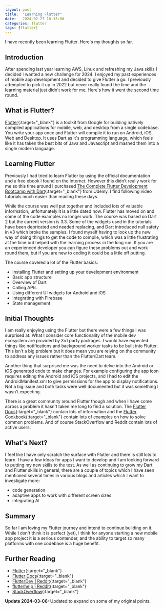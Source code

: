 ```yaml
---
layout: post
title:  "Learning Flutter"
date:   2024-02-27 10:15:00
categories: flutter
tags: [flutter]
---
```


I have recently been learning Flutter.  Here's my thoughts so far.
<!--more-->

## Introduction
After spending last year learning AWS, Linux and refreshing my Java skills I decided I wanted a new challenge for 2024.  I enjoyed my past experiences of mobile app development and decided to give Flutter a go.  I previously attempted to pick it up in 2022 but never really found the time and the learning material just didn't work for me.  Here's how it went the second time round.

## What is Flutter?
[Flutter](https://flutter.dev/){:target="_blank"} is a toolkit from Google for building natively compiled applications for mobile, web, and desktop from a single codebase. You write your app once and Flutter will compile it to run on Android, iOS, Web and Desktop.  It uses Dart as it's programming language, which feels like it has taken the best bits of Java and Javascript and mashed them into a single modern language.  

## Learning Flutter
Previously I had tried to learn Flutter by using the official documentation and a free ebook I found on the Internet.  However this didn't really work for me so this time around I purchased [The Complete Flutter Development Bootcamp with Dart](https://www.udemy.com/course/flutter-bootcamp-with-dart/){:target="_blank"} from Udemy.  I find following video tutorials much easier than reading these days.  

While the course was well put together and included lots of valuable information, unfortunately it is a little dated now.  Flutter has moved on and some of the code examples no longer work.  The course was based on Dart 2 but the current version is 3.3.  Some of the widgets used in the tutorials have been depricated and needed replacing, and Dart introduced null safety in v3 which broke the samples.  I found myself having to look up the new way of doing things to get the code to compile, which was a little frustrating at the time but helped with the learning process in the long run.  If you are an experienced developer you can figure these problems out and work round them, but if you are new to coding it could be a little off putting.

The course covered a lot of the Flutter basics:
- Installing Flutter and setting up your development environment
- Basic app structure
- Overview of Dart
- Calling APIs
- Using different UI widgets for Android and iOS
- Integrating with Firebase
- State management

## Initial Thoughts
I am really enjoying using the Flutter but there were a few things I was surprised at.  What I consider core functionality of the mobile dev ecosystem are provided by 3rd party packages.  I would have expected things like notifications and background worker tasks to be built into Flutter.  This isn't a big problem but it does mean you are relying on the community to address any issues rather than the Flutter/Dart team.  

Another thing that surprised me was the need to delve into the Android or iOS generated code to make changes.  For example configuring the app icon requires editing the Android and iOS projects, and I had to edit the AndroidManifest.xml to give permissions for the app to display notifications.  Not a big issue and both tasks were well documented but it was something I wasn't expecting.

There is a great community around Flutter though and when I have come across a problem it hasn't taken me long to find a solution.  The [Flutter Docs](https://docs.flutter.dev/){:target="_blank"} contain lots of information and the [Flutter Cookbook](https://docs.flutter.dev/cookbook){:target="_blank"} contain lots of examples on how to solve common problems.  And of course StackOverflow and Reddit contain lots of active users.

## What's Next?
I feel like I have only scratch the surface with Flutter and there is still lots to learn.  I have a few ideas for apps I want to develop and I am looking forward to putting my new skills to the test.  As well as continuing to grow my Dart and Flutter skills in general, there are a couple of topics which I have seen mentioned several times in various blogs and articles which I want to investigate more:
- code generation
- adaptive apps to work with different screen sizes
- integrating AI

## Summary
So far I am loving my Flutter journey and intend to continue building on it.  While I don't think it is perfect (yet), I think for anyone starting a new mobile app project it is a serious contender, and the ability to target so many platforms with one codebase is a huge benefit.

## Further Reading
- [Flutter](https://flutter.dev/){:target="_blank"}
- [Flutter Docs](https://docs.flutter.dev/){:target="_blank"}
- [FlutterDev | Reddit](https://www.reddit.com/r/FlutterDev/){:target="_blank"}
- [flutterhelp | Reddit](https://www.reddit.com/r/flutterhelp/){:target="_blank"}
- [StackOverflow](https://stackoverflow.com/questions/tagged/flutter){:target="_blank"}

**Update 2024-03-06:** Updated to expand on some of my original points.